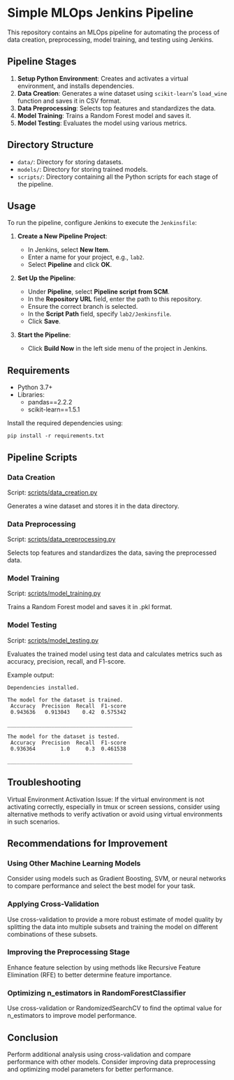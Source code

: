 # Simple MLOps Jenkins Pipeline

This repository contains an MLOps pipeline for automating the process of data creation, preprocessing, model training, and testing using Jenkins.

## Pipeline Stages

1. **Setup Python Environment**: Creates and activates a virtual environment, and installs dependencies.
2. **Data Creation**: Generates a wine dataset using `scikit-learn`'s `load_wine` function and saves it in CSV format.
3. **Data Preprocessing**: Selects top features and standardizes the data.
4. **Model Training**: Trains a Random Forest model and saves it.
5. **Model Testing**: Evaluates the model using various metrics.

## Directory Structure

- `data/`: Directory for storing datasets.
- `models/`: Directory for storing trained models.
- `scripts/`: Directory containing all the Python scripts for each stage of the pipeline.

## Usage

To run the pipeline, configure Jenkins to execute the `Jenkinsfile`:

1. **Create a New Pipeline Project**:
   - In Jenkins, select **New Item**.
   - Enter a name for your project, e.g., `lab2`.
   - Select **Pipeline** and click **OK**.

2. **Set Up the Pipeline**:
   - Under **Pipeline**, select **Pipeline script from SCM**.
   - In the **Repository URL** field, enter the path to this repository.
   - Ensure the correct branch is selected.
   - In the **Script Path** field, specify `lab2/Jenkinsfile`.
   - Click **Save**.

3. **Start the Pipeline**:
   - Click **Build Now** in the left side menu of the project in Jenkins.

## Requirements

- Python 3.7+
- Libraries:
    - pandas==2.2.2
    - scikit-learn==1.5.1

Install the required dependencies using:

```shell
pip install -r requirements.txt
```

## Pipeline Scripts
### Data Creation
Script: [scripts/data_creation.py](scripts/data_creation.py)  

Generates a wine dataset and stores it in the data directory.  
### Data Preprocessing
Script: [scripts/data_preprocessing.py](scripts/data_preprocessing.py)  

Selects top features and standardizes the data, saving the preprocessed data.  
### Model Training
Script: [scripts/model_training.py](scripts/model_training.py)  

Trains a Random Forest model and saves it in .pkl format. 
### Model Testing
Script: [scripts/model_testing.py](scripts/model_testing.py) 

Evaluates the trained model using test data and calculates metrics such as accuracy, precision, recall, and F1-score.

Example output:
```
Dependencies installed.

The model for the dataset is trained.
 Accuracy  Precision  Recall  F1-score
 0.943636   0.913043    0.42  0.575342

________________________________________

The model for the dataset is tested.
 Accuracy  Precision  Recall  F1-score
 0.936364        1.0     0.3  0.461538

________________________________________
```
## Troubleshooting

Virtual Environment Activation Issue: If the virtual environment is not activating correctly, especially in tmux or screen sessions, consider using alternative methods to verify activation or avoid using virtual environments in such scenarios.

## Recommendations for Improvement
### Using Other Machine Learning Models
Consider using models such as Gradient Boosting, SVM, or neural networks to compare performance and select the best model for your task.  
### Applying Cross-Validation
Use cross-validation to provide a more robust estimate of model quality by splitting the data into multiple subsets and training the model on different combinations of these subsets.  
### Improving the Preprocessing Stage
Enhance feature selection by using methods like Recursive Feature Elimination (RFE) to better determine feature importance.  
### Optimizing n_estimators in RandomForestClassifier
Use cross-validation or RandomizedSearchCV to find the optimal value for n_estimators to improve model performance.  

## Conclusion
Perform additional analysis using cross-validation and compare performance with other models. Consider improving data preprocessing and optimizing model parameters for better performance.
